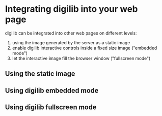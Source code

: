 # Integrating digilib into your web page #

digilib can be integrated into other web pages on different levels:

1. using the image generated by the server as a static image
2. enable digilib interactive controls inside a fixed size image ("embedded mode")
3. let the interactive image fill the browser window ("fullscreen mode")

## Using the static image ##



## Using digilib embedded mode ##


## Using digilib fullscreen mode ##